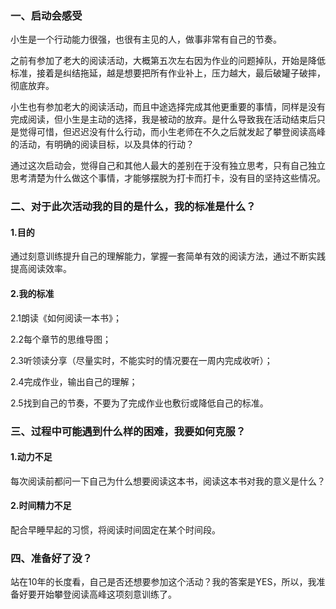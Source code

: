 ### 一、启动会感受

小生是一个行动能力很强，也很有主见的人，做事非常有自己的节奏。

之前有参加了老大的阅读活动，大概第五次左右因为作业的问题掉队，开始是降低标准，接着是纠结拖延，越是想要把所有作业补上，压力越大，最后破罐子破摔，彻底放弃。

小生也有参加老大的阅读活动，而且中途选择完成其他更重要的事情，同样是没有完成阅读，但小生是主动的选择，我是被动的放弃。是什么导致我在活动结束后只是觉得可惜，但迟迟没有什么行动，而小生老师在不久之后就发起了攀登阅读高峰的活动，有明确的阅读目标，以及具体的行动？

通过这次启动会，觉得自己和其他人最大的差别在于没有独立思考，只有自己独立思考清楚为什么做这个事情，才能够摆脱为打卡而打卡，没有目的坚持这些情况。

### 

### 二、对于此次活动我的目的是什么，我的标准是什么？

#### 1.目的

通过刻意训练提升自己的理解能力，掌握一套简单有效的阅读方法，通过不断实践提高阅读效率。

#### 2.我的标准

2.1朗读《如何阅读一本书》；

2.2每个章节的思维导图；

2.3听领读分享（尽量实时，不能实时的情况要在一周内完成收听）；

2.4完成作业，输出自己的理解；

2.5找到自己的节奏，不要为了完成作业也敷衍或降低自己的标准。





### 三、过程中可能遇到什么样的困难，我要如何克服？

#### 1.动力不足

每次阅读前都问一下自己为什么想要阅读这本书，阅读这本书对我的意义是什么？



#### 2.时间精力不足

配合早睡早起的习惯，将阅读时间固定在某个时间段。

### 四、准备好了没？

站在10年的长度看，自己是否还想要参加这个活动？我的答案是YES，所以，我准备好要开始攀登阅读高峰这项刻意训练了。

